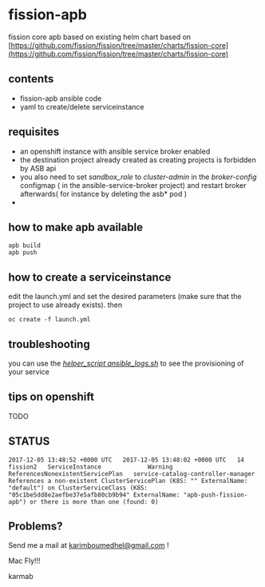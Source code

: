 # fission-apb

fission core apb based on existing helm chart 
based on [https://github.com/fission/fission/tree/master/charts/fission-core](https://github.com/fission/fission/tree/master/charts/fission-core)

## contents

- fission-apb ansible code
- yaml to create/delete serviceinstance

## requisites

- an openshift instance with ansible service broker enabled
- the destination project already created as creating projects is forbidden by ASB api
- you also need to set *sandbox_role* to *cluster-admin* in the *broker-config* configmap ( in the ansible-service-broker project) and restart broker afterwards( for instance by deleting the asb* pod )
-
## how to make apb available

```
apb build
apb push
```

## how to create a serviceinstance

edit the launch.yml and set the desired parameters (make sure that the project to use already exists). then

```
oc create -f launch.yml
```

## troubleshooting

you can use the [*helper\_script ansible_logs.sh*](helper_scripts/ansible_logs.sh) to see the provisioning of your service

## tips on openshift 

TODO

## STATUS

```
2017-12-05 13:48:52 +0000 UTC   2017-12-05 13:48:02 +0000 UTC   14        fission2   ServiceInstance             Warning   ReferencesNonexistentServicePlan   service-catalog-controller-manager   References a non-existent ClusterServicePlan (K8S: "" ExternalName: "default") on ClusterServiceClass (K8S: "05c1be5dd8e2aefbe37e5afb80cb9b94" ExternalName: "apb-push-fission-apb") or there is more than one (found: 0)
```

## Problems?

Send me a mail at [karimboumedhel@gmail.com](mailto:karimboumedhel@gmail.com) !

Mac Fly!!!

karmab
